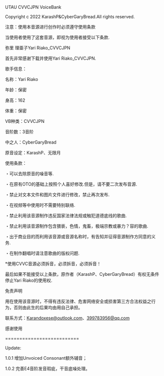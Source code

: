 UTAU CVVCJPN VoiceBank

Copyright c 2022 KarashP&CyberGaryBread.All rights reserved.



注意：使用本音源进行创作时必须遵守使用条款

当使用者使用了这套音源，即视为使用者接受以下条款.

弥里 理亜子Yari Riako_CVVCJPN

首先非常感谢下载并使用Yari Riako_CVVCJPN.

歌手信息：

名称：Yari Riako

年龄：保密

身高：162

体重：保密

VB种类：CVVCJPN

音阶数：3音阶

中之人：CyberGaryBread

原音设定：KarashP、无限月

使用条款：

・可以去除原音的噪音等.

・在原有OTO的基础上按照个人喜好修改.但是，请不要二次发布音源.

・禁止对文本文件和图片文件进行修改，禁止再次发布.

・在视频等中使用时不需要特别联络.

・禁止利用该音源制作违反国家法律法规或触犯道德底线的歌曲.

・禁止利用该音源制作包含猥亵，色情，鬼畜，极端宗教或暴力？容的歌曲.

・出于商业目的而利用该音源或音源名称时，有告知并征得音源制作方同意的义务.

・在制作翻唱时请注意歌曲的版权问题.

*使用CVVC音源必须拆音，必须拆音，必须拆音！



最后如果不能接受以上条款，原作者（KarashP、CyberGaryBread）有权无条件停止Yari Riako的使用权.

免责声明

用在使用该音源时，不得有违反法律、危害网络安全或损害第三方合法权益之行为，否则由此生的后果均由用自己承担。



联系方式：Karandoxese@outlook.com、399783956@qq.com

感谢使用

==========================

Update:

1.0.1 增加Unvoiced Consonant额外辅音；

1.0.2 完善E4音阶发音瑕疵，干音底噪处理。
